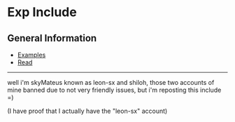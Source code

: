 # Exp Include

## General Information

* [Examples](exp-include.md)
* [Read](readme2.md)

---

well i'm skyMateus known as leon-sx and shiloh, those two accounts of mine banned due to not very friendly issues, but i'm reposting this include =)

(I have proof that I actually have the "leon-sx" account)
